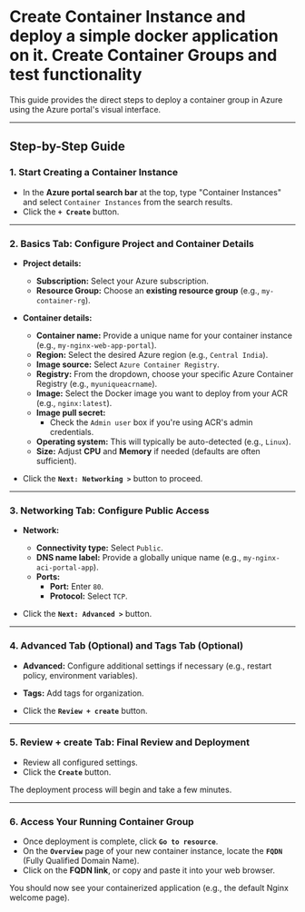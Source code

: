 # Create Container Instance and deploy a simple docker application on it. Create Container Groups and test functionality

This guide provides the direct steps to deploy a container group in Azure using the Azure portal's visual interface.

---

## Step-by-Step Guide

### 1. Start Creating a Container Instance

* In the **Azure portal search bar** at the top, type "Container Instances" and select `Container Instances` from the search results.
* Click the **`+ Create`** button.

---

### 2. Basics Tab: Configure Project and Container Details

* **Project details:**
    * **Subscription:** Select your Azure subscription.
    * **Resource Group:** Choose an **existing resource group** (e.g., `my-container-rg`).

* **Container details:**
    * **Container name:** Provide a unique name for your container instance (e.g., `my-nginx-web-app-portal`).
    * **Region:** Select the desired Azure region (e.g., `Central India`).
    * **Image source:** Select `Azure Container Registry`.
    * **Registry:** From the dropdown, choose your specific Azure Container Registry (e.g., `myuniqueacrname`).
    * **Image:** Select the Docker image you want to deploy from your ACR (e.g., `nginx:latest`).
    * **Image pull secret:**
        * Check the `Admin user` box if you're using ACR's admin credentials.
    * **Operating system:** This will typically be auto-detected (e.g., `Linux`).
    * **Size:** Adjust **CPU** and **Memory** if needed (defaults are often sufficient).

* Click the **`Next: Networking >`** button to proceed.

---

### 3. Networking Tab: Configure Public Access

* **Network:**
    * **Connectivity type:** Select `Public`.
    * **DNS name label:** Provide a globally unique name (e.g., `my-nginx-aci-portal-app`).
    * **Ports:**
        * **Port:** Enter `80`.
        * **Protocol:** Select `TCP`.

* Click the **`Next: Advanced >`** button.

---

### 4. Advanced Tab (Optional) and Tags Tab (Optional)

* **Advanced:** Configure additional settings if necessary (e.g., restart policy, environment variables).
* **Tags:** Add tags for organization.

* Click the **`Review + create`** button.

---

### 5. Review + create Tab: Final Review and Deployment

* Review all configured settings.
* Click the **`Create`** button.

The deployment process will begin and take a few minutes.

---

### 6. Access Your Running Container Group

* Once deployment is complete, click **`Go to resource`**.
* On the **`Overview`** page of your new container instance, locate the **`FQDN`** (Fully Qualified Domain Name).
* Click on the **FQDN link**, or copy and paste it into your web browser.

You should now see your containerized application (e.g., the default Nginx welcome page).